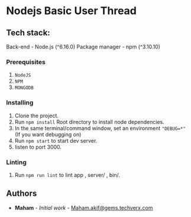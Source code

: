 # Nodejs Basic User Thread

## Tech stack:
Back-end - Node.js (^6.16.0) 
Package manager - npm (^3.10.10) 

### Prerequisites

1. ```NodeJS```
2. ```NPM```
3. ```MONGODB```


### Installing

1. Clone the project.
2. Run ```npm install``` Root directory to install node dependencies.
3. In the same terminal/command window, set an environment ```"DEBUG=*" ``` (If you want debugging on)
5. Run  ```npm start```  to start dev server.
6. listen to port 3000.

### Linting

1. Run ```npm run lint``` to lint app , server/ , bin/.

## Authors

* **Maham** - *Initial work* - Maham.akif@gems.techverx.com